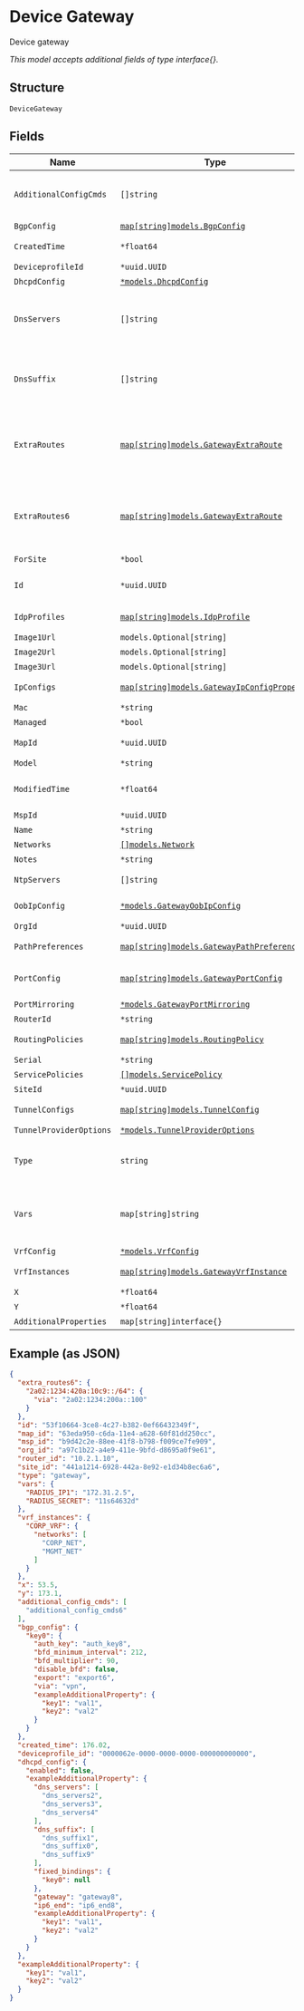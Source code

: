 
# Device Gateway

Device gateway

*This model accepts additional fields of type interface{}.*

## Structure

`DeviceGateway`

## Fields

| Name | Type | Tags | Description |
|  --- | --- | --- | --- |
| `AdditionalConfigCmds` | `[]string` | Optional | additional CLI commands to append to the generated Junos config. **Note**: no check is done |
| `BgpConfig` | [`map[string]models.BgpConfig`](../../doc/models/bgp-config.md) | Optional | - |
| `CreatedTime` | `*float64` | Optional | When the object has been created, in epoch |
| `DeviceprofileId` | `*uuid.UUID` | Optional | - |
| `DhcpdConfig` | [`*models.DhcpdConfig`](../../doc/models/dhcpd-config.md) | Optional | - |
| `DnsServers` | `[]string` | Optional | Global dns settings. To keep compatibility, dns settings in `ip_config` and `oob_ip_config` will overwrite this setting |
| `DnsSuffix` | `[]string` | Optional | Global dns settings. To keep compatibility, dns settings in `ip_config` and `oob_ip_config` will overwrite this setting |
| `ExtraRoutes` | [`map[string]models.GatewayExtraRoute`](../../doc/models/gateway-extra-route.md) | Optional | Property key is the destination CIDR (e.g. "10.0.0.0/8"), the destination Network name or a variable (e.g. "{{myvar}}") |
| `ExtraRoutes6` | [`map[string]models.GatewayExtraRoute`](../../doc/models/gateway-extra-route.md) | Optional | Property key is the destination CIDR (e.g. "2a02:1234:420a:10c9::/64"), the destination Network name or a variable (e.g. "{{myvar}}") |
| `ForSite` | `*bool` | Optional | - |
| `Id` | `*uuid.UUID` | Optional | Unique ID of the object instance in the Mist Organization |
| `IdpProfiles` | [`map[string]models.IdpProfile`](../../doc/models/idp-profile.md) | Optional | Property key is the profile name |
| `Image1Url` | `models.Optional[string]` | Optional | - |
| `Image2Url` | `models.Optional[string]` | Optional | - |
| `Image3Url` | `models.Optional[string]` | Optional | - |
| `IpConfigs` | [`map[string]models.GatewayIpConfigProperty`](../../doc/models/gateway-ip-config-property.md) | Optional | Property key is the network name |
| `Mac` | `*string` | Optional | Device MAC address |
| `Managed` | `*bool` | Optional | - |
| `MapId` | `*uuid.UUID` | Optional | Map where the device belongs to |
| `Model` | `*string` | Optional | Device Model |
| `ModifiedTime` | `*float64` | Optional | When the object has been modified for the last time, in epoch |
| `MspId` | `*uuid.UUID` | Optional | - |
| `Name` | `*string` | Optional | - |
| `Networks` | [`[]models.Network`](../../doc/models/network.md) | Optional | - |
| `Notes` | `*string` | Optional | - |
| `NtpServers` | `[]string` | Optional | **Constraints**: *Unique Items Required* |
| `OobIpConfig` | [`*models.GatewayOobIpConfig`](../../doc/models/gateway-oob-ip-config.md) | Optional | Out-of-band (vme/em0/fxp0) IP config |
| `OrgId` | `*uuid.UUID` | Optional | - |
| `PathPreferences` | [`map[string]models.GatewayPathPreferences`](../../doc/models/gateway-path-preferences.md) | Optional | Property key is the path name |
| `PortConfig` | [`map[string]models.GatewayPortConfig`](../../doc/models/gateway-port-config.md) | Optional | Property key is the port name or range (e.g. "ge-0/0/0-10") |
| `PortMirroring` | [`*models.GatewayPortMirroring`](../../doc/models/gateway-port-mirroring.md) | Optional | - |
| `RouterId` | `*string` | Optional | Auto assigned if not set |
| `RoutingPolicies` | [`map[string]models.RoutingPolicy`](../../doc/models/routing-policy.md) | Optional | Property key is the routing policy name |
| `Serial` | `*string` | Optional | Device Serial |
| `ServicePolicies` | [`[]models.ServicePolicy`](../../doc/models/service-policy.md) | Optional | - |
| `SiteId` | `*uuid.UUID` | Optional | - |
| `TunnelConfigs` | [`map[string]models.TunnelConfig`](../../doc/models/tunnel-config.md) | Optional | Property key is the tunnel name |
| `TunnelProviderOptions` | [`*models.TunnelProviderOptions`](../../doc/models/tunnel-provider-options.md) | Optional | - |
| `Type` | `string` | Required, Constant | Device Type. enum: `gateway`<br><br>**Value**: `"gateway"` |
| `Vars` | `map[string]string` | Optional | Dictionary of name->value, the vars can then be used in Wlans. This can overwrite those from Site Vars |
| `VrfConfig` | [`*models.VrfConfig`](../../doc/models/vrf-config.md) | Optional | - |
| `VrfInstances` | [`map[string]models.GatewayVrfInstance`](../../doc/models/gateway-vrf-instance.md) | Optional | Property key is the network name |
| `X` | `*float64` | Optional | X in pixel |
| `Y` | `*float64` | Optional | Y in pixel |
| `AdditionalProperties` | `map[string]interface{}` | Optional | - |

## Example (as JSON)

```json
{
  "extra_routes6": {
    "2a02:1234:420a:10c9::/64": {
      "via": "2a02:1234:200a::100"
    }
  },
  "id": "53f10664-3ce8-4c27-b382-0ef66432349f",
  "map_id": "63eda950-c6da-11e4-a628-60f81dd250cc",
  "msp_id": "b9d42c2e-88ee-41f8-b798-f009ce7fe909",
  "org_id": "a97c1b22-a4e9-411e-9bfd-d8695a0f9e61",
  "router_id": "10.2.1.10",
  "site_id": "441a1214-6928-442a-8e92-e1d34b8ec6a6",
  "type": "gateway",
  "vars": {
    "RADIUS_IP1": "172.31.2.5",
    "RADIUS_SECRET": "11s64632d"
  },
  "vrf_instances": {
    "CORP_VRF": {
      "networks": [
        "CORP_NET",
        "MGMT_NET"
      ]
    }
  },
  "x": 53.5,
  "y": 173.1,
  "additional_config_cmds": [
    "additional_config_cmds6"
  ],
  "bgp_config": {
    "key0": {
      "auth_key": "auth_key8",
      "bfd_minimum_interval": 212,
      "bfd_multiplier": 90,
      "disable_bfd": false,
      "export": "export6",
      "via": "vpn",
      "exampleAdditionalProperty": {
        "key1": "val1",
        "key2": "val2"
      }
    }
  },
  "created_time": 176.02,
  "deviceprofile_id": "0000062e-0000-0000-0000-000000000000",
  "dhcpd_config": {
    "enabled": false,
    "exampleAdditionalProperty": {
      "dns_servers": [
        "dns_servers2",
        "dns_servers3",
        "dns_servers4"
      ],
      "dns_suffix": [
        "dns_suffix1",
        "dns_suffix0",
        "dns_suffix9"
      ],
      "fixed_bindings": {
        "key0": null
      },
      "gateway": "gateway8",
      "ip6_end": "ip6_end8",
      "exampleAdditionalProperty": {
        "key1": "val1",
        "key2": "val2"
      }
    }
  },
  "exampleAdditionalProperty": {
    "key1": "val1",
    "key2": "val2"
  }
}
```

